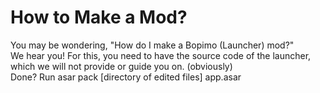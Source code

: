 # How to Make a Mod?
You may be wondering, "How do I make a Bopimo (Launcher) mod?"
<br>
We hear you! For this, you need to have the source code of the launcher, which we will not provide or guide you on. (obviously)
<br>
Done? Run asar pack [directory of edited files] app.asar
